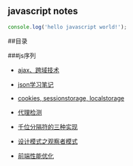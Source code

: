 ## javascript notes

```javascript
console.log('hello javascript world!');
```

##目录

###js序列

* [ajax、跨域技术](https://github.com/ixlei/jsnotes/blob/master/ajax.md)
* [json学习笔记](https://github.com/ixlei/jsnotes/blob/master/json.md)
* [cookies, sessionstorage, localstorage](https://github.com/ixlei/jsnotes/blob/master/storage.md)
* [代理检测](https://github.com/ixlei/jsnotes/blob/master/ua.md)
* [千位分隔符的三种实现](https://github.com/ixlei/jsnotes/blob/master/thousandBitSeparator.md)
* [设计模式之观察者模式](https://github.com/ixlei/jsnotes/blob/master/observer-pattern.md)

* [前端性能优化](https://github.com/ixlei/jsnotes/blob/master/front_end_Performance_optimizationmd.md)